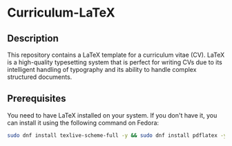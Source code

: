 # Curriculum-LaTeX

## Description
This repository contains a LaTeX template for a curriculum vitae (CV). LaTeX is a high-quality typesetting system that is perfect for writing CVs due to its intelligent handling of typography and its ability to handle complex structured documents.

## Prerequisites
You need to have LaTeX installed on your system. If you don't have it, you can install it using the following command on Fedora:

```bash
sudo dnf install texlive-scheme-full -y && sudo dnf install pdflatex -y && sudo dnf install latexmk

